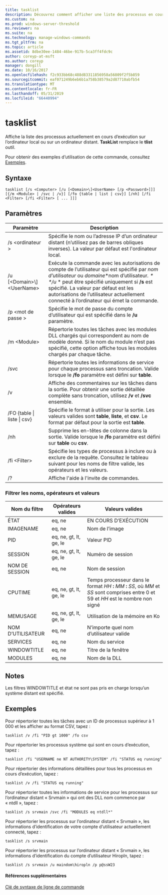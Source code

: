 ```yaml
---
title: tasklist
description: Découvrez comment afficher une liste des processus en cours d’exécution sur l’ordinateur local ou distant.
ms.custom: na
ms.prod: windows-server-threshold
ms.reviewer: na
ms.suite: na
ms.technology: manage-windows-commands
ms.tgt_pltfrm: na
ms.topic: article
ms.assetid: 8dbe30ee-1484-46be-917b-5ca3ff4fdc9c
author: coreyp-at-msft
ms.author: coreyp
manager: dongill
ms.date: 10/16/2017
ms.openlocfilehash: f2c933bb68c488d83311856958a56809f2f5b859
ms.sourcegitcommit: eaf071249b6eb6b1a758b38579a2d87710abfb54
ms.translationtype: MT
ms.contentlocale: fr-FR
ms.lasthandoff: 05/31/2019
ms.locfileid: "66440994"
---
```

# <a name="tasklist"></a>tasklist

Affiche la liste des processus actuellement en cours d’exécution sur l’ordinateur local ou sur un ordinateur distant. **TaskList** remplace le **tlist** outil.

Pour obtenir des exemples d’utilisation de cette commande, consultez [Exemples](#BKMK_examples).

## <a name="syntax"></a>Syntaxe

```
tasklist [/s <Computer> [/u [<Domain>\]<UserName> [/p <Password>]]] [{/m <Module> | /svc | /v}] [/fo {table | list | csv}] [/nh] [/fi <Filter> [/fi <Filter> [ ... ]]]
```

## <a name="parameters"></a>Paramètres

|          Paramètre           |                                                                                                                                            Description                                                                                                                                             |
|------------------------------|----------------------------------------------------------------------------------------------------------------------------------------------------------------------------------------------------------------------------------------------------------------------------------------------------|
|        /s \<ordinateur >        |                                                                                         Spécifie le nom ou l’adresse IP d’un ordinateur distant (n’utilisez pas de barres obliques inverses). La valeur par défaut est l'ordinateur local.                                                                                         |
| /u [\<Domain>\\\]\<UserName> | Exécute la commande avec les autorisations de compte de l’utilisateur qui est spécifié par *nom d’utilisateur* ou *domaine*\*nom d’utilisateur<em>. \* \*/u</em> \* peut être spécifié uniquement si **/s** est spécifié. La valeur par défaut est les autorisations de l’utilisateur actuellement connecté à l’ordinateur qui émet la commande. |
|        /p \<mot de passe >        |                                                                                                       Spécifie le mot de passe du compte d’utilisateur qui est spécifié dans le **/u** paramètre.                                                                                                        |
|         /m \<Module>         |                                                               Répertorie toutes les tâches avec les modules DLL chargés qui correspondent au nom de modèle donné. Si le nom du module n’est pas spécifié, cette option affiche tous les modules chargés par chaque tâche.                                                                |
|             /svc             |                                                                                    Répertorie toutes les informations de service pour chaque processus sans troncation. Valide lorsque le **/fo** paramètre est défini sur **table**.                                                                                    |
|              /v              |                                                                                 Affiche des commentaires sur les tâches dans la sortie. Pour obtenir une sortie détaillée complète sans troncation, utilisez **/v** et **/svc** ensemble.                                                                                 |
|  /FO {table \| liste \| csv}  |                                                                             Spécifie le format à utiliser pour la sortie. Les valeurs valides sont **table**, **liste**, et **csv**. Le format par défaut pour la sortie est **table**.                                                                             |
|             /nh              |                                                                                             Supprime les en-têtes de colonne dans la sortie. Valide lorsque le **/fo** paramètre est défini sur **table** ou **csv**.                                                                                              |
|        /fi \<Filter>         |                                                                          Spécifie les types de processus à inclure ou à exclure de la requête. Consultez le tableau suivant pour les noms de filtre valide, les opérateurs et les valeurs.                                                                          |
|              /?              |                                                                                                                                Affiche l'aide à l'invite de commandes.                                                                                                                                |

### <a name="filter-names-operators-and-values"></a>Filtrer les noms, opérateurs et valeurs

| Nom du filtre |    Opérateurs valides     |                                                                 Valeurs valides                                                                 |
|-------------|------------------------|----------------------------------------------------------------------------------------------------------------------------------------------|
|   ÉTAT    |         eq, ne         |                                                                   EN COURS D’EXÉCUTION                                                                    |
|  IMAGENAME  |         eq, ne         |                                                                  Nom de l’image                                                                  |
|     PID     | eq, ne, gt, lt, ge, le |                                                                  Valeur PID                                                                   |
|   SESSION   | eq, ne, gt, lt, ge, le |                                                                Numéro de session                                                                |
| NOM DE SESSION |         eq, ne         |                                                                 Nom de session                                                                 |
|   CPUTIME   | eq, ne, gt, lt, ge, le | Temps processeur dans le format <em>HH</em> **:** <em>MM</em> **:** <em>SS</em>, où *MM* et *SS* sont comprises entre 0 et 59 et *HH* est le nombre non signé |
|  MEMUSAGE   | eq, ne, gt, lt, ge, le |                                                              Utilisation de la mémoire en Ko                                                              |
|  NOM D’UTILISATEUR   |         eq, ne         |                                                             N’importe quel nom d’utilisateur valide                                                              |
|  SERVICES   |         eq, ne         |                                                                 Nom du service                                                                 |
| WINDOWTITLE |         eq, ne         |                                                                 Titre de la fenêtre                                                                 |
|   MODULES   |         eq, ne         |                                                                   Nom de la DLL                                                                   |

## <a name="remarks"></a>Notes

Les filtres WINDOWTITLE et état ne sont pas pris en charge lorsqu’un système distant est spécifié.

## <a name="BKMK_examples"></a>Exemples

Pour répertorier toutes les tâches avec un ID de processus supérieur à 1 000 et les afficher au format CSV, tapez :
```
tasklist /v /fi "PID gt 1000" /fo csv
```
Pour répertorier les processus système qui sont en cours d’exécution, tapez :
```
tasklist /fi "USERNAME ne NT AUTHORITY\SYSTEM" /fi "STATUS eq running"
```
Pour répertorier des informations détaillées pour tous les processus en cours d’exécution, tapez :
```
tasklist /v /fi "STATUS eq running"
```
Pour répertorier toutes les informations de service pour les processus sur l’ordinateur distant « Srvmain » qui ont des DLL nom commence par « ntdll », tapez :
```
tasklist /s srvmain /svc /fi "MODULES eq ntdll*"
```
Pour répertorier les processus sur l’ordinateur distant « Srvmain », les informations d’identification de votre compte d’utilisateur actuellement connecté, tapez :
```
tasklist /s srvmain 
```
Pour répertorier les processus sur l’ordinateur distant « Srvmain », les informations d’identification du compte d’utilisateur Hiropln, tapez :
```
tasklist /s srvmain /u maindom\hiropln /p p@ssW23
```

#### <a name="additional-references"></a>Références supplémentaires

[Clé de syntaxe de ligne de commande](command-line-syntax-key.md)